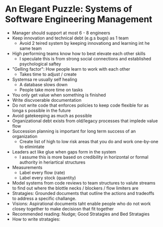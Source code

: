 # An Elegant Puzzle: Systems of Software Engineering Management

* Manager should support at most 6 - 8 engineers
* Keep innovation and technical debt (e.g.s bugs) as 1 team
  * Avoid 2 teired system by keeping innovationg and learning int he same team
* High performing teams know how to best elevate each other skills
  * I speculate this is from strong social connections and established psychological saftey
* "Gelling factor": How people learn to work with each other
  * Takes time to adjust / create
* Systemsa re usually self healing
  * A database slows down
  * People take more time on tasks
* You only get value when something is finished
* Write discvoerable documentation
* Do not write code that enforces policies to keep code flexible for as longa s possible in the future
* Avoid gatekeeping as much as possible
* Organizational debt exists from old/legacy processes that implede value flow
* Succession planning is important for long term success of an organization
  * Create list of high to low risk areas that you do and work one-by-one to elimintate
* Leaders act like glue when gaps form in the system
  * I assume this is more based on credibility in horizontal or formal authority in heriartical structures
* Measurements
  * Label every flow (rate)
  * Label every stock (quantity)
* Model systems from code reviews to team structures to valute streams to find out where the blottle necks / blockers / flow limiters are
* Stratagies: Grounded documents that outline the actions and tradeoffs to address a specific challange.
* Visions: Aspirational documents taht enable people who do not work closey together to make decisiosn that fit together
* Recommended reading: Nudge; Good Stratagies and Bed Stratagies
* How to write stratagies:
